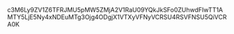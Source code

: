 c3M6Ly9ZV1Z6TFRJMU5pMW5ZMjA2V1RaU09YQkJkSFo0ZUhwdFIwTT1AMTY5LjE5Ny4xNDEuMTg3Ojg4ODgjX1VTXyVFNyVCRSU4RSVFNSU5QiVCRA0K
